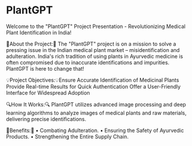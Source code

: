 # PlantGPT
Welcome to the "PlantGPT" Project Presentation - Revolutionizing Medical Plant Identification in India!


🌿About the Project:🌿 The "PlantGPT" project is on a mission to solve a pressing issue in the Indian medical plant market – misidentification and adulteration. India's rich tradition of using plants in Ayurvedic medicine is often compromised due to inaccurate identifications and impurities. PlantGPT is here to change that!

💡Project Objectives:💡Ensure Accurate Identification of Medicinal Plants Provide Real-time Results for Quick Authentication Offer a User-Friendly Interface for Widespread Adoption

🔍How It Works:🔍 PlantGPT utilizes advanced image processing and deep learning algorithms to analyze images of medical plants and raw materials, delivering precise identifications.

🌟Benefits:🌟
•   Combating Adulteration.
•   Ensuring the Safety of Ayurvedic Products.
•   Strengthening the Entire Supply Chain.
